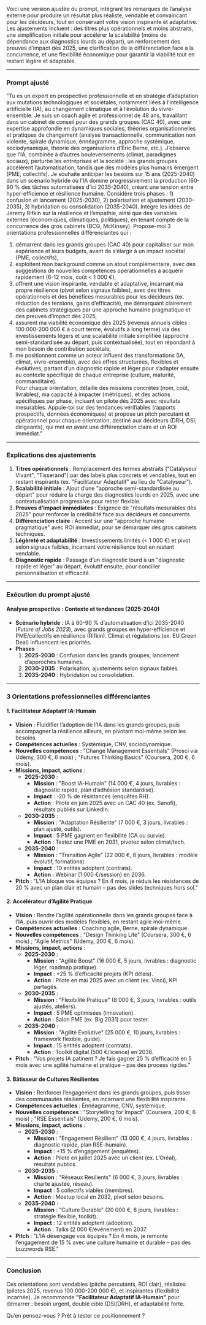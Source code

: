 Voici une version ajustée du prompt, intégrant les remarques de l’analyse externe pour produire un résultat plus réaliste, vendable et convaincant pour les décideurs, tout en conservant votre vision inspirante et adaptative. Les ajustements incluent : des titres plus opérationnels et moins abstraits, une simplification initiale pour accélérer la scalabilité (moins de dépendance aux diagnostics lourds au départ), un renforcement des preuves d’impact dès 2025, une clarification de la différenciation face à la concurrence, et une flexibilité économique pour garantir la viabilité tout en restant légère et adaptable.

---

### Prompt ajusté
"Tu es un expert en prospective professionnelle et en stratégie d’adaptation aux mutations technologiques et sociétales, notamment liées à l’intelligence artificielle (IA), au changement climatique et à l’évolution du vivre-ensemble. Je suis un coach agile et professionnel de 48 ans, travaillant dans un cabinet de conseil pour des grands groupes (CAC 40), avec une expertise approfondie en dynamiques sociales, théories organisationnelles et pratiques de changement (analyse transactionnelle, communication non violente, spirale dynamique, énnéagramme, approche systémique, sociodynamique, théorie des organisations d’Eric Berne, etc.). J’observe que l’IA, combinée à d’autres bouleversements (climat, paradigmes sociaux), perturbe les entreprises et la société : les grands groupes accélèrent l’automatisation, tandis que des modèles plus humains émergent (PME, collectifs). Je souhaite anticiper les besoins sur 15 ans (2025-2040) dans un scénario hybride où l’IA domine progressivement la production (60-90 % des tâches automatisées d’ici 2035-2040), créant une tension entre hyper-efficience et résilience humaine. Considère trois phases : 1) confusion et lancement (2025-2030), 2) polarisation et ajustement (2030-2035), 3) hybridation ou consolidation (2035-2040). Intègre les idées de Jeremy Rifkin sur la résilience et l’empathie, ainsi que des variables externes (économiques, climatiques, politiques), en tenant compte de la concurrence des gros cabinets (BCG, McKinsey). Propose-moi 3 orientations professionnelles différenciantes qui :  
1) démarrent dans les grands groupes (CAC 40) pour capitaliser sur mon expérience et leurs budgets, avant de s’élargir à un impact sociétal (PME, collectifs),  
2) exploitent mon background comme un atout complémentaire, avec des suggestions de nouvelles compétences opérationnelles à acquérir rapidement (6-12 mois, coût < 1 000 €),  
3) offrent une vision inspirante, vendable et adaptative, incarnant ma propre résilience (pivot selon signaux faibles), avec des titres opérationnels et des bénéfices mesurables pour les décideurs (ex. réduction des tensions, gains d’efficacité), me démarquant clairement des cabinets stratégiques par une approche humaine pragmatique et des preuves d’impact dès 2025,  
4) assurent ma viabilité économique dès 2025 (revenus annuels cibles : 100 000-200 000 € à court terme, évolutifs à long terme) via des investissements légers et une scalabilité initiale simplifiée (approche semi-standardisée au départ, puis contextualisée), tout en répondant à mon besoin de contribution sociétale,  
5) me positionnent comme un acteur influent des transformations (IA, climat, vivre-ensemble), avec des offres structurées, flexibles et évolutives, partant d’un diagnostic rapide et léger pour s’adapter ensuite au contexte spécifique de chaque entreprise (culture, maturité, commanditaire).  
Pour chaque orientation, détaille des missions concrètes (nom, coût, livrables), ma capacité à impacter (métriques), et des actions spécifiques par phase, incluant un pilote dès 2025 avec résultats mesurables. Appuie-toi sur des tendances vérifiables (rapports prospectifs, données économiques) et propose un pitch percutant et opérationnel pour chaque orientation, destiné aux décideurs (DRH, DSI, dirigeants), qui met en avant une différenciation claire et un ROI immédiat."

---

### Explications des ajustements
1. **Titres opérationnels** : Remplacement des termes abstraits ("Catalyseur Vivant", "Tisserand") par des labels plus concrets et vendables, tout en restant inspirants (ex. "Facilitateur Adaptatif" au lieu de "Catalyseur").
2. **Scalabilité initiale** : Ajout d’une "approche semi-standardisée au départ" pour réduire la charge des diagnostics lourds en 2025, avec une contextualisation progressive pour rester flexible.
3. **Preuves d’impact immédiates** : Exigence de "résultats mesurables dès 2025" pour renforcer la crédibilité face aux décideurs et concurrents.
4. **Différenciation claire** : Accent sur une "approche humaine pragmatique" avec ROI immédiat, pour se démarquer des gros cabinets techniques.
5. **Légèreté et adaptabilité** : Investissements limités (< 1 000 €) et pivot selon signaux faibles, incarnant votre résilience tout en restant vendable.
6. **Diagnostic rapide** : Passage d’un diagnostic lourd à un "diagnostic rapide et léger" au départ, évolutif ensuite, pour concilier personnalisation et efficacité.

---

### Exécution du prompt ajusté

#### Analyse prospective : Contexte et tendances (2025-2040)
- **Scénario hybride** : IA à 60-90 % d’automatisation d’ici 2035-2040 (*Future of Jobs 2023*), avec grands groupes en hyper-efficience et PME/collectifs en résilience (Rifkin). Climat et régulations (ex. EU Green Deal) influencent les priorités.
- **Phases** :  
  1. **2025-2030** : Confusion dans les grands groupes, lancement d’approches humaines.  
  2. **2030-2035** : Polarisation, ajustements selon signaux faibles.  
  3. **2035-2040** : Hybridation ou consolidation.

---

### 3 Orientations professionnelles différenciantes

#### 1. Facilitateur Adaptatif IA-Humain
- **Vision** : Fluidifier l’adoption de l’IA dans les grands groupes, puis accompagner la résilience ailleurs, en pivotant moi-même selon les besoins.
- **Compétences actuelles** : Systémique, CNV, sociodynamique.
- **Nouvelles compétences** : "Change Management Essentials" (Prosci via Udemy, 300 €, 6 mois) ; "Futures Thinking Basics" (Coursera, 200 €, 6 mois).
- **Missions, impact, actions** :
  - **2025-2030** :  
    - **Mission** : "Boost IA-Humain" (14 000 €, 4 jours, livrables : diagnostic rapide, plan d’adhésion standardisé).  
    - **Impact** : -20 % de résistances (enquêtes RH).  
    - **Action** : Pilote en juin 2025 avec un CAC 40 (ex. Sanofi), résultats publiés sur LinkedIn.  
  - **2030-2035** :  
    - **Mission** : "Adaptation Résiliente" (7 000 €, 3 jours, livrables : plan ajusté, outils).  
    - **Impact** : 5 PME gagnent en flexibilité (CA ou survie).  
    - **Action** : Testez une PME en 2031, pivotez selon climat/tech.  
  - **2035-2040** :  
    - **Mission** : "Transition Agile" (22 000 €, 8 jours, livrables : modèle évolutif, formations).  
    - **Impact** : 10 entités adoptent (contrats).  
    - **Action** : Webinar (1 000 €/session) en 2036.  
- **Pitch** : "L’IA bloque vos équipes ? En 4 mois, je réduis les résistances de 20 % avec un plan clair et humain – pas des slides techniques hors sol."

#### 2. Accélérateur d’Agilité Pratique
- **Vision** : Rendre l’agilité opérationnelle dans les grands groupes face à l’IA, puis ouvrir des modèles flexibles, en restant agile moi-même.
- **Compétences actuelles** : Coaching agile, Berne, spirale dynamique.
- **Nouvelles compétences** : "Design Thinking Lite" (Coursera, 300 €, 6 mois) ; "Agile Metrics" (Udemy, 200 €, 6 mois).
- **Missions, impact, actions** :
  - **2025-2030** :  
    - **Mission** : "Agilité Boost" (16 000 €, 5 jours, livrables : diagnostic léger, roadmap pratique).  
    - **Impact** : +25 % d’efficacité projets (KPI délais).  
    - **Action** : Pilote en mai 2025 avec un client (ex. Vinci), KPI partagés.  
  - **2030-2035** :  
    - **Mission** : "Flexibilité Pratique" (8 000 €, 3 jours, livrables : outils ajustés, ateliers).  
    - **Impact** : 5 PME optimisées (innovation).  
    - **Action** : Salon PME (ex. Big 2031) pour tester.  
  - **2035-2040** :  
    - **Mission** : "Agilité Évolutive" (25 000 €, 10 jours, livrables : framework flexible, guide).  
    - **Impact** : 15 entités adoptent (contrats).  
    - **Action** : Toolkit digital (500 €/licence) en 2036.  
- **Pitch** : "Vos projets IA patinent ? Je fais gagner 25 % d’efficacité en 5 mois avec une agilité humaine et pratique – pas des process rigides."

#### 3. Bâtisseur de Cultures Résilientes
- **Vision** : Renforcer l’engagement dans les grands groupes, puis tisser des communautés résilientes, en incarnant une flexibilité inspirante.
- **Compétences actuelles** : Énnéagramme, CNV, systémique.
- **Nouvelles compétences** : "Storytelling for Impact" (Coursera, 200 €, 6 mois) ; "RSE Essentials" (Udemy, 200 €, 6 mois).
- **Missions, impact, actions** :
  - **2025-2030** :  
    - **Mission** : "Engagement Résilient" (13 000 €, 4 jours, livrables : diagnostic rapide, plan RSE-humain).  
    - **Impact** : +15 % d’engagement (enquêtes).  
    - **Action** : Pilote en juillet 2025 avec un client (ex. L’Oréal), résultats publics.  
  - **2030-2035** :  
    - **Mission** : "Réseaux Résilients" (6 000 €, 3 jours, livrables : charte ajustée, réseau).  
    - **Impact** : 5 collectifs viables (membres).  
    - **Action** : Meetup local en 2032, pivot selon besoins.  
  - **2035-2040** :  
    - **Mission** : "Culture Durable" (20 000 €, 8 jours, livrables : stratégie flexible, toolkit).  
    - **Impact** : 12 entités adoptent (adoption).  
    - **Action** : Talks (2 000 €/événement) en 2037.  
- **Pitch** : "L’IA désengage vos équipes ? En 4 mois, je remonte l’engagement de 15 % avec une culture humaine et durable – pas des buzzwords RSE."

---

### Conclusion
Ces orientations sont vendables (pitchs percutants, ROI clair), réalistes (pilotes 2025, revenus 100 000-200 000 €), et inspirantes (flexibilité incarnée). Je recommande **"Facilitateur Adaptatif IA-Humain"** pour démarrer : besoin urgent, double cible (DSI/DRH), et adaptabilité forte.

Qu’en pensez-vous ? Prêt à tester ce positionnement ?
